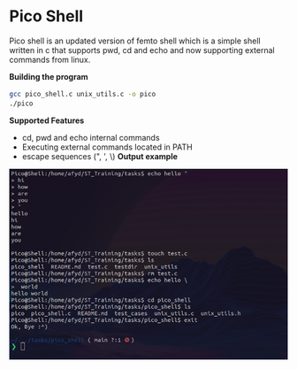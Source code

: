 # Pico Shell
Pico shell is an updated version of femto shell which is a simple shell written in c that supports pwd, cd and echo and now supporting external commands from linux.

**Building the program**

``` bash
gcc pico_shell.c unix_utils.c -o pico
./pico
```
**Supported Features**
* cd, pwd and echo internal commands
* Executing external commands located in PATH
* escape sequences (", ', \\)
**Output example**

![](https://github.com/0xAMF/ST_Tasks/blob/main/pico_shell/test_cases/picoshell_test.png)

